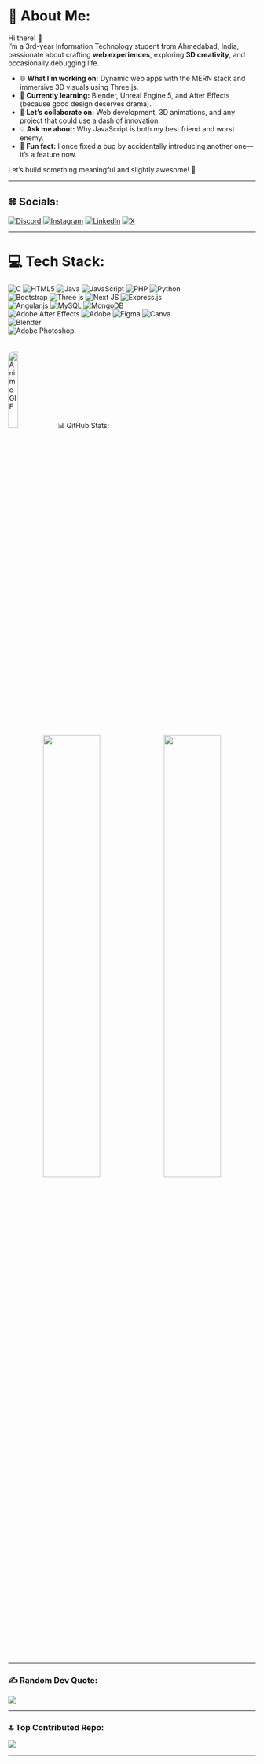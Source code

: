 # 💫 About Me:
Hi there! 👋  
I’m a 3rd-year Information Technology student from Ahmedabad, India, passionate about crafting **web experiences**, exploring **3D creativity**, and occasionally debugging life.  

- 🌐 **What I’m working on:** Dynamic web apps with the MERN stack and immersive 3D visuals using Three.js.  
- 🎨 **Currently learning:** Blender, Unreal Engine 5, and After Effects (because good design deserves drama).  
- 🤝 **Let’s collaborate on:** Web development, 3D animations, and any project that could use a dash of innovation.  
- 💡 **Ask me about:** Why JavaScript is both my best friend and worst enemy.  
- 🎯 **Fun fact:** I once fixed a bug by accidentally introducing another one—it’s a feature now.  

Let’s build something meaningful and slightly awesome! 🚀  

---

## 🌐 Socials:
[![Discord](https://img.shields.io/badge/Discord-%237289DA.svg?logo=discord&logoColor=white)](https://discord.gg/https://discord.com/channels/eztaurus) 
[![Instagram](https://img.shields.io/badge/Instagram-%23E4405F.svg?logo=Instagram&logoColor=white)](https://instagram.com/https://www.instagram.com/whattheduck_vrj/) 
[![LinkedIn](https://img.shields.io/badge/LinkedIn-%230077B5.svg?logo=linkedin&logoColor=white)](https://linkedin.com/in/https://www.linkedin.com/in/vraj-lakum-56671233b?utm_source=share&utm_campaign=share_via&utm_content=profile&utm_medium=ios_app) 
[![X](https://img.shields.io/badge/X-black.svg?logo=X&logoColor=white)](https://x.com/https://x.com/lost_vraj)  

---
<div style= "display=flex;">
  
# 💻 Tech Stack:
![C](https://img.shields.io/badge/c-%2300599C.svg?style=for-the-badge&logo=c&logoColor=white) 
![HTML5](https://img.shields.io/badge/html5-%23E34F26.svg?style=for-the-badge&logo=html5&logoColor=white) 
![Java](https://img.shields.io/badge/java-%23ED8B00.svg?style=for-the-badge&logo=openjdk&logoColor=white) 
![JavaScript](https://img.shields.io/badge/javascript-%23323330.svg?style=for-the-badge&logo=javascript&logoColor=%23F7DF1E) 
![PHP](https://img.shields.io/badge/php-%23777BB4.svg?style=for-the-badge&logo=php&logoColor=white) 
![Python](https://img.shields.io/badge/python-3670A0?style=for-the-badge&logo=python&logoColor=ffdd54)  
![Bootstrap](https://img.shields.io/badge/bootstrap-%238511FA.svg?style=for-the-badge&logo=bootstrap&logoColor=white) 
![Three js](https://img.shields.io/badge/threejs-black?style=for-the-badge&logo=three.js&logoColor=white) 
![Next JS](https://img.shields.io/badge/Next-black?style=for-the-badge&logo=next.js&logoColor=white) 
![Express.js](https://img.shields.io/badge/express.js-%23404d59.svg?style=for-the-badge&logo=express&logoColor=%2361DAFB)  
![Angular.js](https://img.shields.io/badge/angular.js-%23E23237.svg?style=for-the-badge&logo=angularjs&logoColor=white) 
![MySQL](https://img.shields.io/badge/mysql-4479A1.svg?style=for-the-badge&logo=mysql&logoColor=white) 
![MongoDB](https://img.shields.io/badge/MongoDB-%234ea94b.svg?style=for-the-badge&logo=mongodb&logoColor=white)  
![Adobe After Effects](https://img.shields.io/badge/Adobe%20After%20Effects-9999FF.svg?style=for-the-badge&logo=Adobe%20After%20Effects&logoColor=white) 
![Adobe](https://img.shields.io/badge/adobe-%23FF0000.svg?style=for-the-badge&logo=adobe&logoColor=white) 
![Figma](https://img.shields.io/badge/figma-%23F24E1E.svg?style=for-the-badge&logo=figma&logoColor=white) 
![Canva](https://img.shields.io/badge/Canva-%2300C4CC.svg?style=for-the-badge&logo=Canva&logoColor=white)  
![Blender](https://img.shields.io/badge/blender-%23F5792A.svg?style=for-the-badge&logo=blender&logoColor=white)  
![Adobe Photoshop](https://img.shields.io/badge/adobe%20photoshop-%2331A8FF.svg?style=for-the-badge&logo=adobe%20photoshop&logoColor=white)  
<div>
  <img src="https://lh3.googleusercontent.com/a/ACg8ocJFu9Tsx5NXwhHwndRlELZU-BYNBNgADxL6Er6bBS3kbmBUnAqJ=s288-c-no" alt="Anime GIF" width="20%" style="border-radius: 10px; margin-top: 20px; />
</div>
</div>

---

# 📊 GitHub Stats:

<div align="center">
  <img src="https://github-readme-stats.vercel.app/api?username=vrajlk&theme=dark&hide_border=false&include_all_commits=true&count_private=true" width="48%"/>
  <img src="https://github-readme-stats.vercel.app/api/top-langs/?username=vrajlk&theme=dark&hide_border=false&layout=compact" width="48%"/>
</div>  


<!-- Hidden Streak Stats -->
<!-- Uncomment this section when the streak is visible -->
<!-- <img src="https://github-readme-streak-stats.herokuapp.com/?user=vrajlk&theme=dark&hide_border=false" width="49%" /> -->

---

### ✍️ Random Dev Quote:
![](https://quotes-github-readme.vercel.app/api?type=horizontal&theme=radical)

---

### 🔝 Top Contributed Repo:
![](https://github-contributor-stats.vercel.app/api?username=vrajlk&limit=5&theme=dark&combine_all_yearly_contributions=true)

---

<!-- Proudly created with GPRM ( https://gprm.itsvg.in ) -->
